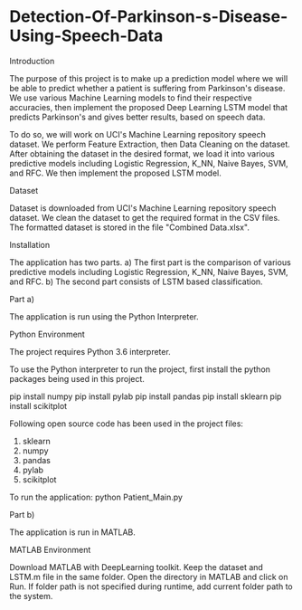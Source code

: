 # Detection-Of-Parkinson-s-Disease-Using-Speech-Data

Introduction

The purpose of this project is to make up a prediction model where we will be able to predict whether a patient is suffering from Parkinson's disease. 
We use various Machine Learning models to find their respective accuracies, then implement the proposed Deep Learning LSTM model 
that predicts Parkinson's and gives better results, based on speech data.

To do so, we will work on UCI's Machine Learning repository speech dataset. We perform Feature Extraction, then Data Cleaning on the dataset. After obtaining the dataset in
the desired format, we load it into various predictive models including Logistic Regression, K_NN, Naive Bayes, SVM, and RFC. We then implement the proposed LSTM model.

Dataset

Dataset is downloaded from UCI's Machine Learning repository speech dataset. We clean the dataset to get the required format in the CSV files. 
The formatted dataset is stored in the file "Combined Data.xlsx".

Installation

The application has two parts. 
a) The first part is the comparison of various predictive models including Logistic Regression, K_NN, Naive Bayes, SVM, and RFC.
b) The second part consists of LSTM based classification.

Part a)

The application is run using the Python Interpreter. 

Python Environment

The project requires Python 3.6 interpreter.

To use the Python interpreter to run the project, first install the python packages being used in this project.

pip install numpy
pip install pylab
pip install pandas
pip install sklearn
pip install scikitplot

Following open source code has been used in the project files:
1. sklearn
2. numpy
3. pandas
4. pylab
5. scikitplot

To run the application:
python Patient_Main.py

Part b)

The application is run in MATLAB.

MATLAB Environment

Download MATLAB with DeepLearning toolkit. 
Keep the dataset and LSTM.m file in the same folder. 
Open the directory in MATLAB and click on Run.
If folder path is not specified during runtime, add current folder path to the system.

